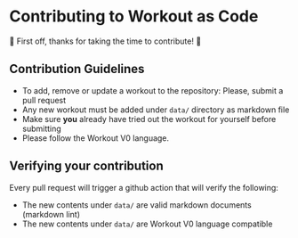 # Contributing to Workout as Code

:muscle: First off, thanks for taking the time to contribute! :muscle:

## Contribution Guidelines

* To add, remove or update a workout to the repository: Please, submit a pull request
* Any new workout must be added under `data/` directory as markdown file
* Make sure **you** already have tried out the workout for yourself before submitting
* Please follow the Workout V0 language.

## Verifying your contribution

Every pull request will trigger a github action that will verify the following:

- The new contents under `data/` are valid markdown documents (markdown lint)
- The new contents under `data/` are Workout V0 language compatible

